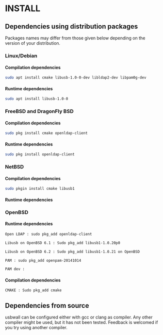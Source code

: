 # INSTALL

## Dependencies using distribution packages

Packages names may differ from those given below depending on the version of your distribution.

### Linux/Debian

#### Compilation dependencies

~~~sh
sudo apt install cmake libusb-1.0-0-dev libldap2-dev libpam0g-dev
~~~

#### Runtime dependencies

~~~sh
sudo apt install libusb-1.0-0
~~~

### FreeBSD and DragonFly BSD

#### Compilation dependencies

~~~sh
sudo pkg install cmake openldap-client
~~~

#### Runtime dependencies

~~~sh
sudo pkg install openldap-client
~~~

### NetBSD

#### Compilation dependencies

~~~sh
sudo pkgin install cmake libusb1
~~~

#### Runtime dependencies

### OpenBSD

#### Runtime dependencies

~~~sh
Open LDAP : sudo pkg_add openldap-client 
~~~

~~~sh
Libusb on OpenBSD 6.1 : Sudo pkg_add libusb1-1.0.20p0
~~~

~~~sh
Libusb on OpenBSD 6.2 : Sudo pkg_add libusb1-1.0.21 on OpenBSD
~~~ 

~~~sh
PAM : sudo pkg_add openpam-20141014
~~~

~~~sh
PAM dev :
~~~

#### Compilation dependencies

~~~sh
CMAKE : Sudo pkg_add cmake
~~~

## Dependencies from source

usbwall can be configured either with gcc or clang as compiler. Any other compiler might be used, but it has not been tested. Feedback is welcomed if you try using another compiler.
